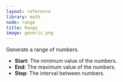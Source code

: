 ```yaml
---
layout: reference
library: math
node: range
title: Range
image: generic.png
---
```

Generate a range of numbers.

* **Start**: The minimum value of the numbers.
* **End**: The maximum value of the numbers.
* **Step**: The interval between numbers.

